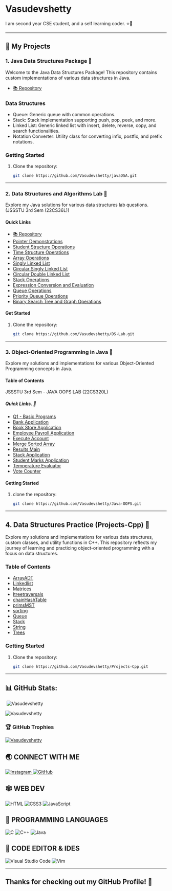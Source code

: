﻿# Vasudevshetty
 I am second year CSE student, and a self learning coder. ⭐🤩
<hr>

## 🚀 My Projects

### 1. Java Data Structures Package 🚀

Welcome to the Java Data Structures Package! This repository contains custom implementations of various data structures in Java.

- [📚 Repository](https://github.com/Vasudevshetty/javaDSA)

### Data Structures

- Queue: Generic queue with common operations.
- Stack: Stack implementation supporting push, pop, peek, and more.
- Linked List: Generic linked list with insert, delete, reverse, copy, and search functionalities.
- Notation Converter: Utility class for converting infix, postfix, and prefix notations.

### Getting Started

1. Clone the repository:

   ```bash
   git clone https://github.com/Vasudevshetty/javaDSA.git
   ```
<hr>

### 2. Data Structures and Algorithms Lab 🚀

Explore my Java solutions for various data structures lab questions. <br>
(JSSSTU 3rd Sem (22CS36L))

#### Quick Links

- [📚 Repository](https://github.com/Vasudevshetty/DS-Lab)
- [Pointer Demonstrations](https://github.com/Vasudevshetty/DS-Lab/tree/main/pointers_session)
- [Student Structure Operations](<https://github.com/Vasudevshetty/DS-Lab/blob/main/struct_session/Q1(Student%20marks).c>)
- [Time Structure Operations](<https://github.com/Vasudevshetty/DS-Lab/blob/main/struct_session/Q2(Time).c>)
- [Array Operations](<https://github.com/Vasudevshetty/DS-Lab/blob/main/Arrays/Q3(Array).c>)
- [Singly Linked List](<https://github.com/Vasudevshetty/DS-Lab/blob/main/linkedlist_session/Q4(Singly%20linked%20list).c>)
- [Circular Singly Linked List](<https://github.com/Vasudevshetty/DS-Lab/blob/main/linkedlist_session/Q5(Circular%20Singly%20linked%20list).c>)
- [Circular Double Linked List](https://github.com/Vasudevshetty/DS-Lab/tree/main/linkedlist_final)
- [Stack Operations](https://github.com/Vasudevshetty/DS-Lab/tree/main/Stack_session/Stack%20Operations)
- [Expression Conversion and Evaluation](https://github.com/Vasudevshetty/DS-Lab/tree/main/Stack_session/infix%2C%20prefix%2C%20postfix%20final)
- [Queue Operations](https://github.com/Vasudevshetty/DS-Lab/tree/main/Queue_session)
- [Priority Queue Operations](<https://github.com/Vasudevshetty/DS-Lab/blob/main/Queue_session/Q12(Priority%20queue).c>)
- [Binary Search Tree and Graph Operations](https://github.com/Vasudevshetty/DS-Lab/tree/main/Trees%20and%20graphs)

#### Get Started

1. Clone the repository:

   ```bash
   git clone https://github.com/Vasudevshetty/DS-Lab.git
   ```
<hr>

### 3. Object-Oriented Programming in Java 🚀

Explore my solutions and implementations for various Object-Oriented Programming concepts in Java.

#### Table of Contents

JSSSTU 3rd Sem - JAVA OOPS LAB (22CS320L)

##### Quick Links. 🔗

- [Q1 - Basic Programs](https://github.com/Vasudevshetty/Java-OOPS/blob/main/Q1_BasicPrograms.java)
- [Bank Application](https://github.com/Vasudevshetty/Java-OOPS/blob/main/BankApplication.java)
- [Book Store Application](https://github.com/Vasudevshetty/Java-OOPS/blob/main/BookStoreApplication.java)
- [Employee Payroll Application](https://github.com/Vasudevshetty/Java-OOPS/blob/main/EmployeePayrollApplication.java)
- [Execute Account](https://github.com/Vasudevshetty/Java-OOPS/blob/main/ExecuteAccount.java)
- [Merge Sorted Array](https://github.com/Vasudevshetty/Java-OOPS/blob/main/MergeSortedArray.java)
- [Results Main](https://github.com/Vasudevshetty/Java-OOPS/blob/main/ResultsMain.java)
- [Stack Application](https://github.com/Vasudevshetty/Java-OOPS/blob/main/StackApplication.java)
-  [Student Marks Application](https://github.com/Vasudevshetty/Java-OOPS/blob/main/StudentMarksApplication.java)
-  [Temperature Evaluator](https://github.com/Vasudevshetty/Java-OOPS/blob/main/TemperatureEvaluator.java)
-  [Vote Counter](https://github.com/Vasudevshetty/Java-OOPS/blob/main/VoteCounter.java)

#### Getting Started

1. clone the repository:

    ```bash
    git clone https://github.com/Vasudevshetty/Java-OOPS.git
<hr>

## 4. Data Structures Practice (Projects-Cpp) 🚀

Explore my solutions and implementations for various data structures, custom classes, and utility functions in C++. This repository reflects my journey of learning and practicing object-oriented programming with a focus on data structures.

### Table of Contents
- [ArrayADT](https://github.com/Vasudevshetty/Projects-Cpp/blob/main/ADT/Array/ArrayADT.h)
- [Linkedlist](https://github.com/Vasudevshetty/Projects-Cpp/blob/main/ADT/list/Linkedlist.h)
- [Matrices](https://github.com/Vasudevshetty/Projects-Cpp/blob/main/ADT/matrices/Matrices.h)
- [Itreetraversals](https://github.com/Vasudevshetty/Projects-Cpp/blob/main/ADT/others/Itreetraversals.cpp)
- [chainHashTable](https://github.com/Vasudevshetty/Projects-Cpp/blob/main/ADT/others/chainHashTable.h)
- [primsMST](https://github.com/Vasudevshetty/Projects-Cpp/blob/main/ADT/others/primsMST.cpp)
- [sorting](https://github.com/Vasudevshetty/Projects-Cpp/blob/main/ADT/others/sorting.cpp)
- [Queue](https://github.com/Vasudevshetty/Projects-Cpp/blob/main/ADT/queue/queue.h)
- [Stack](https://github.com/Vasudevshetty/Projects-Cpp/blob/main/ADT/stack/stack.h)
- [String](https://github.com/Vasudevshetty/Projects-Cpp/blob/main/ADT/string/String.h)
- [Trees](https://github.com/Vasudevshetty/Projects-Cpp/blob/main/ADT/trees/Trees.h)

### Getting Started

1. Clone the repository:

   ```bash
   git clone https://github.com/Vasudevshetty/Projects-Cpp.git
   ```
<hr>

## 📊 GitHub Stats:

<p>&nbsp;<img align="center" src="https://github-readme-stats.vercel.app/api?username=Vasudevshetty&show_icons=true&locale=en" alt="Vasudevshetty" /></p>

<p><img align="center" src="https://github-readme-streak-stats.herokuapp.com/?user=Vasudevshetty&" alt="Vasudevshetty" /></p>

### 🏆 GitHub Trophies

<p align="left"> <a href="https://github.com/ryo-ma/github-profile-trophy"><img src="https://github-profile-trophy.vercel.app/?username=Vasudevshetty" alt="Vasudevshetty" /></a> </p>

## 🌏 CONNECT WITH ME

<a href="https://www.instagram.com/_vasudev_shetty_"> 
    <img src="https://img.shields.io/badge/Instagram-E4405F?style=for-the-badge&logo=instagram&logoColor=white" title="Instagram"  alt="Instagram"/>
</a>

<a href="https://www.github.com/Vasudevshetty"> 
    <img src="https://img.shields.io/badge/GitHub-100000?style=for-the-badge&logo=github&logoColor=white" title="GitHub"  alt="GitHub"/>
</a>

<!-- <a  href="https://www.linkedin.com/company/hi-coders/">
    <img src="https://img.shields.io/badge/LinkedIn-0077B5?style=for-the-badge&logo=linkedin&logoColor=white" title="LinkedIn"  alt="LinkedIn"/>
</a> -->

## 🕸️ WEB DEV

![HTML](https://img.shields.io/badge/HTML5-E34F26?style=for-the-badge&logo=html5&logoColor=white "HTML")
![CSS3](https://img.shields.io/badge/CSS3-1572B6?style=for-the-badge&logo=css3&logoColor=white "CSS")
![JavaScript](https://img.shields.io/badge/JavaScript-F7DF1E?style=for-the-badge&logo=javascript&logoColor=black "JavaScript")

## 🎯 PROGRAMMING LANGUAGES

![C](https://img.shields.io/badge/C-%2300599C.svg?style=for-the-badge&logo=c&logoColor=white "C")
![C++](https://img.shields.io/badge/c++-%2300599C.svg?style=for-the-badge&logo=c%2B%2B&logoColor=white "C++")
![Java](https://img.shields.io/badge/java-%23ED8B00.svg?style=for-the-badge&logo=java&logoColor=white "Java")

## 📄 CODE EDITOR & IDES

![Visual Studio Code](https://img.shields.io/badge/VS%20Code-0078d7.svg?style=for-the-badge&logo=visual-studio-code&logoColor=white "Visual Studio Code")
![Vim](https://img.shields.io/badge/VIM-%2311AB00.svg?style=for-the-badge&logo=vim&logoColor=white)

<hr>

## Thanks for checking out my GitHub Profile! 🙏
